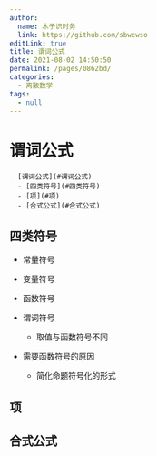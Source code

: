 ```yaml
---
author: 
  name: 木子识时务
  link: https://github.com/sbwcwso
editLink: true
title: 谓词公式
date: 2021-08-02 14:50:50
permalink: /pages/0862bd/
categories: 
  - 离散数学
tags: 
  - null
---
```


# 谓词公式


```markmap
- [谓词公式](#谓词公式)
  - [四类符号](#四类符号)
  - [项](#项)
  - [合式公式](#合式公式)
```

## 四类符号

* 常量符号
* 变量符号
* 函数符号
* 谓词符号
  * 取值与函数符号不同

* 需要函数符号的原因
  * 简化命题符号化的形式

## 项

## 合式公式
